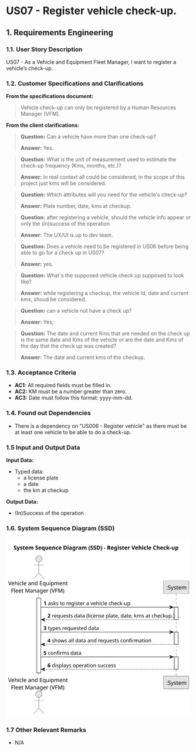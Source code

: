 # US07 - Register vehicle check-up.


## 1. Requirements Engineering

### 1.1. User Story Description

US07 - As a Vehicle and Equipment Fleet Manager, I want to register a vehicle’s check-up.

### 1.2. Customer Specifications and Clarifications

**From the specifications document:**
>Vehicle check-up can only be registered by a Human Resources Manager (VFM).

**From the client clarifications:**

> **Question:** Can a vehicle have more than one check-up?
>
> **Answer:** Yes.

> **Question:** What is the unit of measurement used to estimate the check-up frequency (Kms, months, etc.)?
>
> **Answer:** In real context all could be considered, in the scope of this project just kms will be considered.

> **Question:** Which attributes will you need for the vehicle's check-up?
>
> **Answer:** Plate number, date, kms at checkup.

> **Question:** after registering a vehicle, should the vehicle info appear or only the (in)success of the operation
>
> **Answer:** The UX/UI is up to dev team.

> **Question:** Does a vehicle need to be registered in US06 before being able to go for a check up in US07?
>
> **Answer:** yes.

> **Question:** What´s the supposed vehicle check up supposed to look like?
>
> **Answer:** while registering a checkup, the vehicle id, date and current kms, shoud be considered.

> **Question:** can a vehicle not have a check up?
>
> **Answer:** Yes;

> **Question:** The date and current Kms that are needed on the check up is the same date and Kms of the vehicle or are
> the date and Kms of the day that the check up was created?
>
> **Answer:** The date and current kms of the checkup.


### 1.3. Acceptance Criteria

* **AC1:** All required fields must be filled in.
* **AC2:** KM must be a number greater than zero.
* **AC3:** Date must follow this format: yyyy-mm-dd.

### 1.4. Found out Dependencies

* There is a dependency on "US006 - Register vehicle" as there must be at least one vehicle to be able to do a check-up.

### 1.5 Input and Output Data

**Input Data:**

* Typed data:
  * a license plate
  * a date
  * the km at checkup

**Output Data:**

* (In)Success of the operation

### 1.6. System Sequence Diagram (SSD)

![System Sequence Diagram](svg/us07-system-sequence-diagram.svg)

### 1.7 Other Relevant Remarks

* N/A